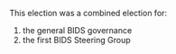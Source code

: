 This election was a combined election for:

1. the general BIDS governance
1. the first BIDS Steering Group

